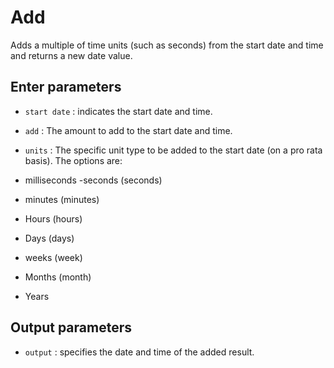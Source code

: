 # Add

Adds a multiple of time units (such as seconds) from the start date and time and returns a new date value.

## Enter parameters

- `start date` : indicates the start date and time.
- `add` : The amount to add to the start date and time.
- `units` : The specific unit type to be added to the start date (on a pro rata basis). The options are:

- milliseconds
-seconds (seconds)
- minutes (minutes)
- Hours (hours)
- Days (days)
- weeks (week)
- Months (month)
- Years

## Output parameters

- `output` : specifies the date and time of the added result.